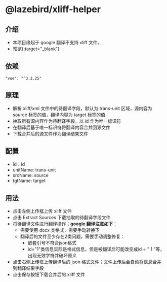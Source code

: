 # @lazebird/xliff-helper

## 介绍

- 本项目缘起于 google 翻译不支持 xliff 文件。
- [预览](https://lazebird.github.io/xliff-helper/){:target="_blank"}

## 依赖

`"vue": "^3.2.25"`

## 原理

- 解析 xliff/xml 文件中的待翻译字段，默认为 trans-unit 区域，源内容为 source 标签的值，翻译内容为 target 标签的值
- 抽取所有源内容作为待翻译字段，以 id 作为唯一标识符
- 在翻译后基于唯一标识符将翻译内容合并回源文件
- 下载合并后的源文件作为翻译结果文件

## 配置

- id：id
- unitName: trans-unit
- srcName: source
- tgtName: target

## 用法

- 点击左侧上传框上传 xliff 文件
- 点击 Extract Sources 下载抽取的待翻译字段文件
- 将待翻译文件进行翻译操作；**google 翻译注意如下**：
  - 需要使用 docx 类格式，需要手动转换下
  - 翻译后的文件至少存在2类问题，需要手动调整修复：
    - 嵌套引号不符合json格式
    - id="1"类信息实际是格式信息，但是被翻译后可能改变成id = " 1 "等，出现无效字符并破坏原义
- 点击右侧上传框上传翻译后的 json 格式文件；文件上传后会自动将信息合并到翻译结果字段
- 点击保存按钮下载合并后的 xliff 文件
